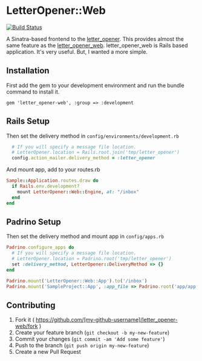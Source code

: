 # LetterOpener::Web

[![Build Status](https://travis-ci.org/tyabe/letter_opener-web.svg)](https://travis-ci.org/tyabe/letter_opener-web)

A Sinatra-based frontend to the [letter_opener](https://github.com/ryanb/letter_opener).
This provides almost the same feature as the [letter_opener_web](https://github.com/fgrehm/letter_opener_web).
letter_opener_web is Rails based application. It's very useful.
But, I wanted a more simple.

## Installation

First add the gem to your development environment and run the bundle command to install it.

    gem 'letter_opener-web', :group => :development

## Rails Setup

Then set the delivery method in `config/environments/development.rb`

```ruby
  # If you will specify a message file location.
  # LetterOpener.location = Rails.root.join('tmp/letter_opener')
  config.action_mailer.delivery_method = :letter_opener
```

And mount app, add to your routes.rb

```ruby
Sample::Application.routes.draw do
  if Rails.env.development?
    mount LetterOpener::Web::Engine, at: "/inbox"
  end
end
```

## Padrino Setup

Then set the delivery method and mount app in `config/apps.rb`

```ruby
Padrino.configure_apps do
  # If you will specify a message file location.
  # LetterOpener.location = Padrino.root('tmp/letter_opener')
  set :delivery_method, LetterOpener::DeliveryMethod => {}
end

Padrino.mount('LetterOpener::Web::App').to('/inbox')
Padrino.mount('SampleProject::App', :app_file => Padrino.root('app/app.rb')).to('/')
```

## Contributing

1. Fork it ( https://github.com/[my-github-username]/letter_opener-web/fork )
2. Create your feature branch (`git checkout -b my-new-feature`)
3. Commit your changes (`git commit -am 'Add some feature'`)
4. Push to the branch (`git push origin my-new-feature`)
5. Create a new Pull Request

